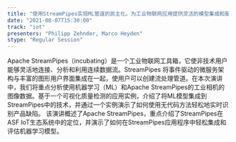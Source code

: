 ```yaml
---
title: "使用StreamPipes实现ML管道的民主化。为工业物联网应用提供灵活的模型集成和服务"
date: "2021-08-07T15:30:00" 
track: "iot"
presenters: "Philipp Zehnder, Marco Heyden"
stype: "Regular Session"
---
```

Apache StreamPipes（incubating）是一个工业物联网工具箱，它使非技术用户能够灵活地连接、分析和利用连续数据流。StreamPipes 将事件驱动的微服务架构与丰富的图形用户界面集成在一起，使用户可以创建流处理管道。在本次演讲中，我们将重点分析使用机器学习（ML）和Apache StreamPipes的工业相机的图像数据。基于一个可视化质量检测的应用实例，介绍了将ML模型集成到StreamPipes中的技术，并通过一个实例演示了如何使用无代码方法轻松地实时识别产品缺陷。
该演讲概述了Apache StreamPipes，重点介绍了StreamPipes在ASF IoT生态系统中的定位，并演示了如何在StreamPipes应用程序中轻松集成和评估机器学习模型。
